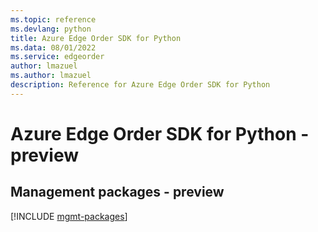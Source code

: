 ```yaml
---
ms.topic: reference
ms.devlang: python
title: Azure Edge Order SDK for Python
ms.data: 08/01/2022
ms.service: edgeorder
author: lmazuel
ms.author: lmazuel
description: Reference for Azure Edge Order SDK for Python
---
```

# Azure Edge Order SDK for Python - preview

## Management packages - preview
[!INCLUDE [mgmt-packages](edge-order-mgmt-index.md)]
